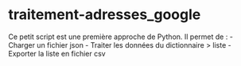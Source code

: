 # traitement-adresses_google

Ce petit script est une première approche de Python.
Il permet de :
	- Charger un fichier json
	- Traiter les données du dictionnaire > liste
	- Exporter la liste en fichier csv
